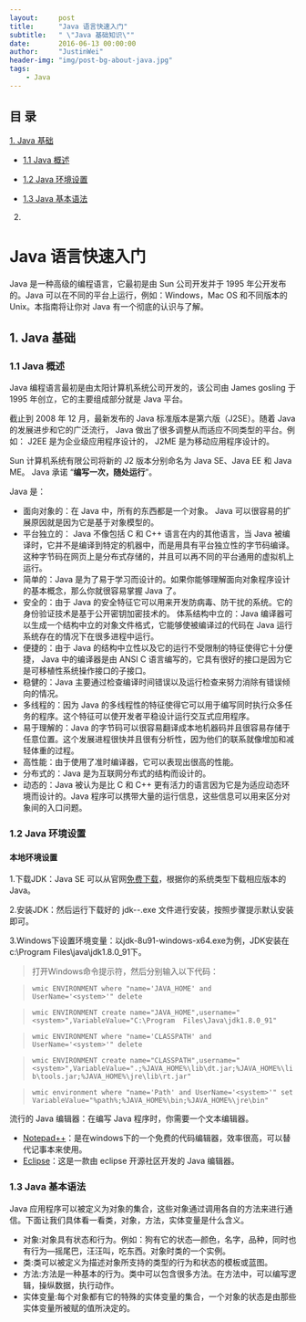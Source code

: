 ```yaml
---
layout:     post
title:      "Java 语言快速入门"
subtitle:   " \"Java 基础知识\""
date:       2016-06-13 00:00:00
author:     "JustinWei"
header-img: "img/post-bg-about-java.jpg"
tags:
    - Java
---
```


## 目 录

[1. Java 基础](#java-)  

* [1.1 Java 概述](#java--1)

* [1.2 Java 环境设置](#java--2)

* [1.3 Java 基本语法](#java--3)

2.




# Java 语言快速入门

Java 是一种高级的编程语言，它最初是由 Sun 公司开发并于 1995 年公开发布的。Java 可以在不同的平台上运行，例如：Windows，Mac OS 和不同版本的 Unix。本指南将让你对 Java 有一个彻底的认识与了解。

## 1. Java 基础

### 1.1 Java 概述
Java 编程语言最初是由太阳计算机系统公司开发的，该公司由 James gosling 于 1995 年创立，它的主要组成部分就是 Java 平台。

截止到 2008 年 12 月，最新发布的 Java 标准版本是第六版（J2SE）。随着 Java 的发展进步和它的广泛流行， Java 做出了很多调整从而适应不同类型的平台。例如： J2EE 是为企业级应用程序设计的， J2ME 是为移动应用程序设计的。

Sun 计算机系统有限公司将新的 J2 版本分别命名为 Java SE、Java EE 和 Java ME。 Java 承诺 “**编写一次，随处运行**”。

Java 是：

* 面向对象的：在 Java 中，所有的东西都是一个对象。 Java 可以很容易的扩展原因就是因为它是基于对象模型的。
* 平台独立的： Java 不像包括 C 和 C++ 语言在内的其他语言，当 Java 被编译时，它并不是编译到特定的机器中，而是用具有平台独立性的字节码编译。这种字节码在网页上是分布式存储的，并且可以再不同的平台通用的虚拟机上运行。
* 简单的：Java 是为了易于学习而设计的。如果你能够理解面向对象程序设计的基本概念，那么你就很容易掌握 Java 了。
* 安全的：由于 Java 的安全特征它可以用来开发防病毒、防干扰的系统。它的身份验证技术是基于公开密钥加密技术的。
体系结构中立的：Java 编译器可以生成一个结构中立的对象文件格式，它能够使被编译过的代码在 Java 运行系统存在的情况下在很多进程中运行。
* 便捷的：由于 Java 的结构中立性以及它的运行不受限制的特征使得它十分便捷， Java 中的编译器是由 ANSI C 语言编写的，它具有很好的接口是因为它是可移植性系统操作接口的子接口。
* 稳健的：Java 主要通过检查编译时间错误以及运行检查来努力消除有错误倾向的情况。
* 多线程的：因为 Java 的多线程性的特征使得它可以用于编写同时执行众多任务的程序。这个特征可以使开发者平稳设计运行交互式应用程序。
* 易于理解的：Java 的字节码可以很容易翻译成本地机器码并且很容易存储于任意位置。这个发展进程很快并且很有分析性，因为他们的联系就像增加和减轻体重的过程。
* 高性能：由于使用了准时编译器，它可以表现出很高的性能。
* 分布式的：Java 是为互联网分布式的结构而设计的。
* 动态的：Java 被认为是比 C 和 C++ 更有活力的语言因为它是为适应动态环境而设计的。Java 程序可以携带大量的运行信息，这些信息可以用来区分对象间的入口问题。

### 1.2 Java 环境设置

#### 本地环境设置

1.下载JDK：Java SE 可以从官网[免费下载](http://www.oracle.com/technetwork/java/javase/downloads/index.html)，根据你的系统类型下载相应版本的 Java。

2.安装JDK：然后运行下载好的 jdk-*-*.exe 文件进行安装，按照步骤提示默认安装即可。

3.Windows下设置环境变量：以jdk-8u91-windows-x64.exe为例，JDK安装在 c:\Program Files\java\jdk1.8.0_91下。

> 打开Windows命令提示符，然后分别输入以下代码：

> `wmic ENVIRONMENT where "name='JAVA_HOME' and UserName='<system>'" delete`

> `wmic ENVIRONMENT create name="JAVA_HOME",username="<system>",VariableValue="C:\Program  Files\Java\jdk1.8.0_91"`

> `wmic ENVIRONMENT where "name='CLASSPATH' and UserName='<system>'" delete`

> `wmic ENVIRONMENT create name="CLASSPATH",username="<system>",VariableValue=".;%JAVA_HOME%\lib\dt.jar;%JAVA_HOME%\lib\tools.jar;%JAVA_HOME%\jre\lib\rt.jar"`

> `wmic environment where "name='Path' and UserName='<system>'" set VariableValue="%path%;%JAVA_HOME%\bin;%JAVA_HOME%\jre\bin"`

流行的 Java 编辑器：在编写 Java 程序时，你需要一个文本编辑器。

* [Notepad++](https://notepad-plus-plus.org/)：是在windows下的一个免费的代码编辑器，效率很高，可以替代记事本来使用。
* [Eclipse](http://www.eclipse.org/)：这是一款由 eclipse 开源社区开发的 Java 编辑器。

### 1.3 Java 基本语法

Java 应用程序可以被定义为对象的集合，这些对象通过调用各自的方法来进行通信。下面让我们具体看一看类，对象，方法，实体变量是什么含义。

* 对象:对象具有状态和行为。例如：狗有它的状态—颜色，名字，品种，同时也有行为—摇尾巴，汪汪叫，吃东西。对象时类的一个实例。
* 类:类可以被定义为描述对象所支持的类型的行为和状态的模板或蓝图。
* 方法:方法是一种基本的行为。类中可以包含很多方法。在方法中，可以编写逻辑，操纵数据，执行动作。
* 实体变量:每个对象都有它的特殊的实体变量的集合，一个对象的状态是由那些实体变量所被赋的值所决定的。
